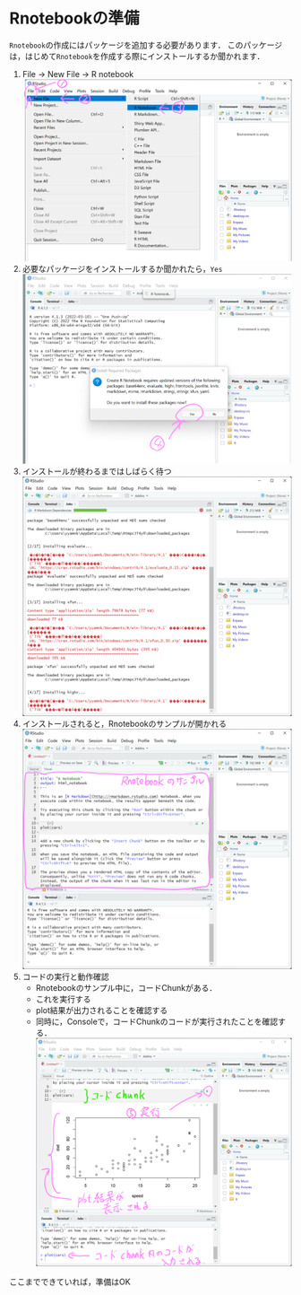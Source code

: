 # Rnotebookの準備

`Rnotebook`の作成にはパッケージを追加する必要があります．
このパッケージは，はじめて`Rnotebook`を作成する際にインストールするか聞かれます．

1. File -> New File -> R notebook
    ![](./figs/new_notebook.png?raw=true)
2. 必要なパッケージをインストールするか聞かれたら，`Yes`
    ![](./figs/new_notebook2.png?raw=true)
3. インストールが終わるまではしばらく待つ
    ![](./figs/new_notebook3.png?raw=true)
4. インストールされると，Rnotebookのサンプルが開かれる
    ![](./figs/new_notebook4.png?raw=true)
5. コードの実行と動作確認
    - Rnotebookのサンプル中に，コードChunkがある．
    - これを実行する
    - plot結果が出力されることを確認する
    - 同時に，Consoleで，コードChunkのコードが実行されたことを確認する．
    ![](./figs/new_notebook5.png?raw=true)
    
ここまでできていれば，準備はOK
